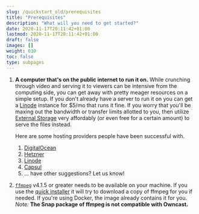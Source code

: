 ```yaml
---
slug: /quickstart_old/prerequisites
title: "Prerequisites"
description: "What will you need to get started?"
date: 2020-11-17T20:11:42+01:00
lastmod: 2020-11-17T20:11:42+01:00
draft: false
images: []
weight: 010
toc: false
type: subpages
---
```


1. **A computer that's on the public internet to run it on.** While crunching through video and serving it to viewers can be intensive from the computing side, you can get away with pretty meager resources on a simple setup. If you don't already have a server to run it on you can get a [Linode](https://www.linode.com/products/nanodes/) instance for $5/mo that runs it fine. If you worry that you'll be maxing out the bandwidth or transfer limits allotted to you, then utilize [External Storage](/docs/storage) very affordably (or even free for a certain amount) to serve the files instead.

   Here are some hosting providers people have been successful with.

   1. [DigitalOcean](https://www.digitalocean.com/products/droplets/)
   1. [Hetzner](https://www.hetzner.com/cloud)
   1. [Linode](https://www.linode.com/products/nanodes/)
   1. [Capsul](https://capsul.org/)
   1. ... have other suggestions? Let us know!

1. [`ffmpeg`](https://ffmpeg.org/download.html) v4.1.5 or greater needs to be available on your machine. If you use the [quick installer](/quickstart) it will try to download a copy of ffmpeg for you if needed. If you're using Docker, the image already contains it for you. _Note:_ **The Snap package of ffmpeg is not compatible with Owncast.**
